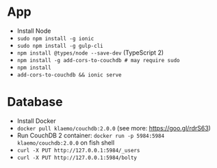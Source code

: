 # App
- Install Node
- `sudo npm install -g ionic`
- `sudo npm install -g gulp-cli`
- `npm install @types/node --save-dev` (TypeScript 2)
- `npm install -g add-cors-to-couchdb # may require sudo`
- `npm install`
- `add-cors-to-couchdb && ionic serve`

# Database
- Install Docker
- `docker pull klaemo/couchdb:2.0.0` (see more: https://goo.gl/rdrS63)
- Run CouchDB 2 container: `docker run -p 5984:5984 klaemo/couchdb:2.0.0` on fish shell
- `curl -X PUT http://127.0.0.1:5984/_users`
- `curl -X PUT http://127.0.0.1:5984/bolty`
